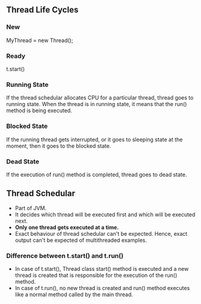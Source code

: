 ## Thread Life Cycles
### New
MyThread = new Thread();

### Ready
t.start()

### Running State
If the thread schedular allocates CPU for a particular thread, thread goes to running state.
When the thread is in running state, it means that the run() method is being executed.

### Blocked State
If the running thread gets interrupted, or it goes to sleeping state at the moment, then it goes to the blocked state.

### Dead State
If the execution of run() method is completed, thread goes to dead state.

## Thread Schedular
- Part of JVM.
- It decides which thread will be executed first and which will be executed next.
- **Only one thread gets executed at a time.**
- Exact behaviour of thread schedular can't be expected. Hence, exact output can't be expected of multithreaded examples.


### Difference between t.start() and t.run()
- In case of t.start(), Thread class start() method is executed and a new thread is created that is responsible for the execution of the run() method.
- In case of t.run(), no new thread is created and run() method executes like a normal method called by the main thread.
